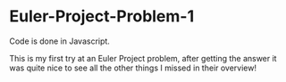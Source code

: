 # Euler-Project-Problem-1

Code is done in Javascript.

This is my first try at an Euler Project problem, after getting the answer it was quite nice to see all the other things I missed in their overview!
